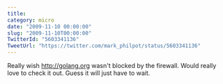```yaml
---
title: 
category: micro
date: "2009-11-10 00:00:00"
slug: "2009-11-10T00:00:00"
TwitterId: "5603341136"
TweetUrl: "https://twitter.com/mark_philpot/status/5603341136"
---
```


Really wish http://golang.org wasn't blocked by the firewall. Would really love
to check it out. Guess it will just have to wait.
